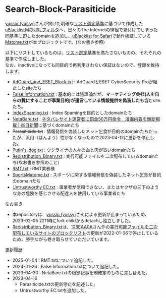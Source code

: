 # Search-Block-Parasiticide

[yussio (yussy)](https://github.com/yussio)さんが掲げた明確な[リスト選定基準](https://pixelog.net/post/ma5z69/)に基づいて作成した[uBlacklist](https://chrome.google.com/webstore/detail/ublacklist/pncfbmialoiaghdehhbnbhkkgmjanfhe?hl=ja)用の[URLフィルタ](https://github.com/yussio/web-blacklist)へ、日々のThe Internetの徘徊で見付けてしまった同基準に即したdomainを追加し、[uBlacklist for Safari](https://apps.apple.com/jp/app/ublacklist-for-safari/id1547912640?mt=12)で動作検証している[Matome.txt](https://github.com/Chamiu/Search-Block-Parasiticide/blob/master/Matome.txt)が本プロジェクトです。(なお書き参照)

以下にリストしているものは、[リスト選定基準](https://pixelog.net/post/ma5z69/)を満たさないものの、それぞれの基準で作成しました。  
なお、inactiveになっても同目的で再利用されない保証はないので、登録を維持します。  

- [AdGuard_and_ESET_Block.txt](https://github.com/Chamiu/Search-Block-Parasiticide/blob/master/AdGuard_and_ESET_Block.txt) : AdGuardとESET CyberSecurity Proが阻止したsiteたち
- [False Information.txt](https://raw.githubusercontent.com/Chamiu/Search-Block-Parasiticide/master/False%20Information.txt) : 基本的には陰謀論だが、**マーケティング会社(人を自らの贄にすることが事業目的)が運営している情報提供を偽装した**も含むsiteたち。
- [IndexSpaming.txt](https://github.com/Chamiu/Search-Block-Parasiticide/blob/master/IndexSpaming.txt) : Index Spamingを目的としたdomainたち
- [NetaBare.txt](https://github.com/Chamiu/Search-Block-Parasiticide/blob/master/NetaBare.txt) :  [ネタバレサイト運営者に罰金50万円命令　漫画内容を無断掲載 | 毎日新聞](https://mainichi.jp/articles/20230411/k00/00m/040/295000c)に基づくdomainたち
- ~~Parasiticide.txt~~ : 情報発信を偽装したネット乞食が目的のdomainたちだったが、汎用（はんよう）性がなくなったので2023-04-12に更新を停止した。
- [Putin's_dog.txt](https://github.com/Chamiu/Search-Block-Parasiticide/blob/master/Putin's_dog.txt) : ウクライナの人々の血と肉が旨いdomainたち
- [Redistribution_Binary.txt](https://github.com/Chamiu/Search-Block-Parasiticide/blob/master/Redistribution_Binary.txt) : 実行可能ファイルを二次配布しているdomainたち(なお書き参照のこと)
- [RMT.txt](https://raw.githubusercontent.com/Chamiu/Search-Block-Parasiticide/refs/heads/master/RMT.txt) : RMT業者様
- [SportsMatome.txt](https://github.com/Chamiu/Search-Block-Parasiticide/blob/master/SportsMatome.txt) : スポーツに関する情報発信を偽装したネット乞食が目的のdomainたち
- [Untrustworthy EC.txt](https://raw.githubusercontent.com/Chamiu/Search-Block-Parasiticide/master/Untrustworthy%20EC.txt) : 事業者が信頼できない、またはヤクザの三下のような身の危険を感じさせる配達人を使用している事業者たち

なお書き
- 本repositoryは、[yussio (yussy)](https://github.com/yussio)さんによる更新が止まっているため、2023-02-05 2211時にfork childからdetachし独立しました。
- [Redistribution_Binary.txt](https://github.com/Chamiu/Search-Block-Parasiticide/blob/master/Redistribution_Binary.txt)は、[108EAA0A](https://github.com/108EAA0A)さん作の[実行可能ファイルを二次配布しているサイトのブロックリスト](https://github.com/108EAA0A/ublacklist-redistribution-binary)の更新が2022-01-06で停止しているため、勝手ながら巻き取らせていただいています。

更新履歴
- 2025-01-04 : RMT.txtについて追記した。
- 2024-01-26 : False Information.txtについて追記した。
- 2023-04-30 : NetaBare.txtの根拠記事を刑確定のものに差し替えた。
- 2023-04-16
  - Parasiticide.txtの更新停止を記述した。
  - Untrustworthy EC.txtを追加した。
